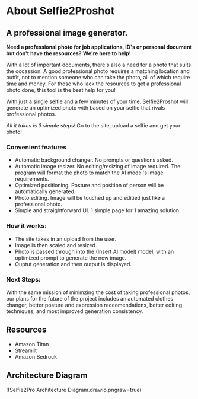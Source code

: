 # About Selfie2Proshot 
## A professional image generator.
**Need a professional photo for job applications, ID's or personal document
but don't have the resources?**
**We're here to help!**

With a lot of important documents, there's also a need for a photo that suits
the occassion. A good professional photo requires a matching location and 
outfit, not to mention someone who can take the photo, all of which require time
and money. For those who lack the resources to get a professional photo done,
this tool is the best help for you!

With just a single selfie and a few minutes of your time, Selfie2Proshot will 
generate an optimized photo with based on your selfie that rivals 
professional photos.

*All it takes is 3 simple steps!* Go to the site, upload a selfie and 
get your photo!

### Convenient features
- Automatic background changer. No prompts or questions asked.
- Automatic image resizer. No editing/resizing of image required. The program 
will format the photo to match the AI model's image requirements.
- Optimized positioning. Posture and position of person will be automatically generated.
- Photo editing. Image will be touched up and editied just like a professional 
photo.
- Simple and straightforward UI. 1 simple page for 1 amazing solution.


### How it works:
- The site takes in an upload from the user.
- Image is then scaled and resized.
- Photo is passed through into the (Insert AI model) model, with an optimized
prompt to generate the new image.
- Ouptut generation and then output is displayed.

### Next Steps: 
With the same mission of minimzing the cost of taking professional photos, our 
plans for the future of the project includes an automated clothes changer, 
better posture and expression reccomendations, better editing techniques, and most  improved generation consistency.

## Resources
- Amazon Titan
- Streamlit
- Amazon Bedrock

## Architecture Diagram
!(Selfie2Pro Architecture Diagram.drawio.pngraw=true)
  

